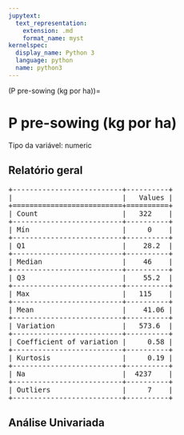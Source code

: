 ```yaml
--- 
jupytext:
  text_representation:
    extension: .md
    format_name: myst
kernelspec:
  display_name: Python 3
  language: python
  name: python3
---
```


(P pre-sowing (kg por ha))= 

# P pre-sowing (kg por ha)
Tipo da variável: numeric
## Relatório geral

<pre>
+--------------------------+----------+
|                          |   Values |
+==========================+==========+
| Count                    |   322    |
+--------------------------+----------+
| Mín                      |     0    |
+--------------------------+----------+
| Q1                       |    28.2  |
+--------------------------+----------+
| Median                   |    46    |
+--------------------------+----------+
| Q3                       |    55.2  |
+--------------------------+----------+
| Max                      |   115    |
+--------------------------+----------+
| Mean                     |    41.06 |
+--------------------------+----------+
| Variation                |   573.6  |
+--------------------------+----------+
| Coefficient of variation |     0.58 |
+--------------------------+----------+
| Kurtosis                 |     0.19 |
+--------------------------+----------+
| Na                       |  4237    |
+--------------------------+----------+
| Outliers                 |     7    |
+--------------------------+----------+
</pre>



## Análise Univariada

<div><script src="https://cdn.plot.ly/plotly-latest.min.js"></script><div class="plotly-graph-div" id="02bac023-4cf7-40c8-a6f4-068e1d2e897d" style="height:370px; width:800px;"></div><script type="text/javascript">                                    window.PLOTLYENV=window.PLOTLYENV || {};                                    if (document.getElementById("02bac023-4cf7-40c8-a6f4-068e1d2e897d")) {                    Plotly.newPlot(                        "02bac023-4cf7-40c8-a6f4-068e1d2e897d",                        [{"boxmean": true, "boxpoints": false, "marker": {"color": "rgba(20, 36, 44, 0.7)", "outliercolor": "rgba(233, 75, 59, 1)"}, "name": "", "type": "box", "xaxis": "x", "y": [null, null, null, null, null, null, null, null, null, null, null, null, null, null, null, null, null, null, null, null, null, null, null, null, null, null, null, null, null, null, null, 46.0, null, null, null, null, 46.0, null, null, 0.0, null, null, null, null, null, null, null, null, null, null, null, null, null, null, null, null, null, null, null, null, null, null, null, null, null, null, null, null, null, 46.0, null, null, null, null, null, null, null, null, 46.0, null, null, null, null, null, null, null, null, null, null, 0.0, null, 25.3, null, null, 0.0, null, null, 50.0, 36.8, null, null, null, null, null, 59.8, null, null, null, null, null, null, null, null, null, null, 59.8, null, null, null, null, null, null, null, null, null, null, null, null, null, null, 52.0, null, null, null, null, null, null, null, null, null, null, null, null, null, null, null, 55.2, null, null, null, null, null, null, null, null, null, null, null, 46.0, null, null, null, null, null, null, null, null, null, null, null, null, null, null, null, null, null, null, null, 41.4, null, null, null, 57.5, null, null, 41.4, 36.8, null, null, 0.0, 36.0, null, null, null, null, null, null, null, null, 27.6, null, null, null, null, null, null, 41.4, null, null, null, 33.0, null, null, null, null, 55.2, null, null, null, null, null, null, null, null, null, null, null, null, null, 46.0, null, null, null, null, 44.0, null, null, 23.1, null, null, null, null, null, 33.0, null, null, null, null, null, null, 0.0, null, null, null, null, null, 46.0, null, null, null, null, 43.7, 23.1, null, null, null, null, null, null, null, null, null, null, null, null, null, null, null, null, null, null, null, null, null, null, null, null, null, 32.0, null, null, null, null, null, null, null, null, null, null, 46.0, 0.0, null, null, null, null, null, null, null, null, null, null, null, null, null, null, null, null, null, null, null, null, null, null, 34.5, 0.0, null, null, null, null, null, null, null, null, null, null, null, null, 41.6, null, null, null, null, null, 62.4, null, null, null, null, null, 0.0, null, null, null, null, null, 46.0, null, null, 55.2, null, null, null, 55.2, 0.0, null, null, null, null, null, 36.8, null, null, null, null, null, null, null, null, null, 50.0, null, null, null, null, null, 0.0, null, null, null, null, null, null, null, null, 41.4, 31.2, null, null, null, null, null, null, null, null, null, null, null, null, 55.2, null, null, null, null, null, null, null, null, 59.8, null, 0.0, null, 50.0, null, null, null, null, 0.0, null, null, null, null, 0.0, null, null, null, null, null, null, null, null, 34.5, null, null, null, null, null, 46.0, 46.0, null, 57.2, null, null, null, null, null, null, null, null, null, 0.0, null, 0.0, 46.0, null, null, 50.0, null, null, null, null, null, null, null, null, null, null, null, null, 59.8, null, 65.0, null, null, null, null, null, null, null, null, null, null, 42.78, 33.0, null, null, null, null, null, null, null, null, null, null, null, null, null, null, null, null, null, null, null, 69.0, null, null, null, null, null, null, 0.0, null, null, null, null, 36.8, null, null, 48.0, 69.0, null, null, null, null, 36.8, null, null, null, null, null, null, null, null, null, null, null, null, null, 92.0, null, null, null, 72.0, null, null, null, null, null, null, null, 50.7, null, null, 0.0, null, null, null, null, null, null, null, null, null, null, null, null, null, null, 37.4, null, null, null, null, null, null, null, null, null, null, null, null, null, null, null, null, null, null, 35.1, null, null, null, null, null, null, null, null, null, null, null, null, null, null, null, null, null, null, null, null, null, null, null, null, null, null, null, null, null, null, null, null, null, null, null, null, null, 57.2, null, 23.4, null, null, null, null, null, null, null, null, null, null, 100.0, null, 41.4, null, null, null, null, null, null, 0.0, null, null, null, null, null, null, null, null, null, null, 40.0, null, null, null, 0.0, null, null, null, null, null, null, null, null, null, null, null, null, null, null, 46.0, null, null, null, null, null, null, null, null, 59.8, null, null, null, null, null, null, null, null, null, null, 0.0, null, null, null, null, null, null, null, null, null, null, null, null, null, null, null, null, 46.0, null, 59.8, null, 57.5, null, null, null, null, null, 25.0, null, null, null, null, null, null, null, null, null, 46.0, null, null, null, null, null, null, null, null, null, null, null, null, null, null, null, null, null, null, null, null, null, null, null, null, null, null, null, 55.2, null, null, 55.2, null, 88.4, null, null, null, null, null, null, null, null, null, null, null, null, null, null, 55.2, null, null, null, null, 52.8, null, null, 41.25, 80.5, null, null, 57.2, 69.0, null, null, null, null, null, null, null, null, null, null, null, null, null, null, null, null, null, null, null, null, null, null, null, 48.0, null, null, null, null, 51.3, null, null, null, null, 36.8, null, null, null, null, null, null, null, null, null, null, 0.0, 50.7, null, null, null, null, null, null, null, null, null, null, null, null, 46.0, null, null, null, null, 59.8, 46.0, 46.0, null, null, null, null, null, null, null, 51.06, null, null, null, null, 48.0, null, null, null, null, 64.4, null, 30.0, null, null, 56.0, null, null, null, null, null, null, 52.0, null, null, null, null, null, null, null, null, null, null, 55.2, null, null, null, null, null, null, null, null, null, null, null, null, null, null, null, null, null, null, 62.4, 46.0, null, null, 62.4, null, null, null, null, null, null, 0.0, null, null, null, null, null, null, null, null, null, null, null, null, null, 46.0, null, null, null, null, null, null, null, null, null, null, null, null, null, null, null, null, null, null, null, null, null, null, null, 66.7, null, null, null, null, null, 46.0, null, null, null, null, null, null, null, null, null, null, 0.0, null, null, null, 7.5, 32.2, null, null, null, null, null, null, null, null, null, null, null, null, 46.0, 39.1, null, null, null, null, null, null, null, null, null, null, null, null, null, null, null, null, null, null, null, null, null, null, null, null, null, null, null, null, null, null, 65.32, null, 23.0, null, null, null, null, null, null, null, null, null, null, null, 50.7, 0.0, null, null, null, null, null, null, null, 46.0, null, null, null, null, null, null, null, null, null, null, null, null, null, null, null, null, 64.4, null, null, null, 36.8, null, null, null, null, null, null, null, null, null, null, 55.2, null, null, null, null, null, 55.2, 30.0, null, null, null, null, null, null, null, null, null, null, null, null, null, null, null, null, null, null, null, null, null, null, 55.2, null, null, null, null, null, null, null, null, null, null, null, null, null, null, 46.0, null, null, 57.2, null, null, null, null, null, null, 0.0, null, null, null, null, null, null, null, null, null, null, null, null, null, null, null, null, null, null, null, 46.0, null, null, null, 46.0, 46.0, null, null, null, null, null, null, null, null, null, null, null, null, null, null, null, 75.0, 55.2, 55.2, null, null, null, null, null, null, 48.0, null, null, 59.8, null, null, null, null, null, 0.0, null, null, null, null, null, null, null, null, null, null, null, null, null, null, 0.0, 50.0, 46.0, null, null, null, null, null, null, null, null, null, null, null, null, null, null, null, null, null, null, null, null, null, 48.0, null, null, null, 40.0, null, null, null, 67.6, null, null, null, null, null, null, null, null, null, null, null, null, null, null, 52.0, null, null, null, null, null, null, null, null, null, null, 50.6, null, 16.5, null, null, null, 46.0, null, null, null, null, null, null, 52.0, null, null, null, null, null, 46.0, null, null, null, null, null, null, null, 46.8, null, 31.2, 36.8, 55.2, 69.0, null, null, null, null, null, null, null, 64.0, null, null, null, null, null, null, null, null, null, null, null, null, null, null, null, 46.0, null, null, null, 33.0, null, null, null, 69.0, null, null, null, null, null, null, 69.0, null, null, null, null, null, null, null, null, null, null, 62.4, null, null, null, null, null, null, null, null, null, null, 0.0, null, null, null, null, null, 46.8, 66.0, null, null, null, null, null, null, null, null, null, null, null, null, null, null, null, null, null, null, null, null, null, null, null, null, null, null, null, null, null, null, null, null, null, null, null, null, null, null, null, null, null, null, null, null, null, null, null, 52.0, null, null, null, null, null, null, null, null, null, null, null, null, null, null, null, null, null, null, null, null, null, null, null, 41.4, null, null, null, null, null, null, null, 67.6, null, null, null, null, 41.4, null, null, null, null, null, null, null, null, null, null, null, null, null, 50.6, null, null, 55.2, null, null, null, null, null, null, null, 30.0, null, null, null, null, 36.8, null, null, null, null, null, null, null, null, null, null, null, null, null, null, null, null, null, null, null, null, null, null, null, null, null, null, null, null, null, null, null, null, null, null, null, null, null, null, null, null, null, null, null, null, null, null, null, null, null, null, null, null, null, null, null, null, null, null, null, null, null, null, null, null, null, null, null, null, null, null, null, null, null, null, null, null, null, null, null, null, null, null, null, null, null, null, null, null, null, null, null, null, null, null, null, null, null, null, null, null, null, null, null, null, null, null, null, null, null, null, null, null, null, null, null, null, null, null, null, null, null, null, null, null, null, null, null, null, null, null, null, null, null, null, null, null, null, null, null, null, null, null, null, null, null, null, null, null, null, null, null, null, null, null, null, null, null, null, null, null, null, null, null, null, null, 61.42, 45.82, 61.42, null, 61.42, null, null, null, null, null, null, null, null, null, 55.2, null, null, null, null, null, null, null, null, null, null, null, 52.0, 46.0, 115.0, 101.2, 101.2, 115.0, 24.0, 24.0, 24.0, 20.0, 20.0, 20.0, 24.0, 24.0, 20.0, 20.0, 10.0, 10.0, null, null, null, null, 36.8, null, null, null, null, null, null, 46.0, null, null, null, null, null, null, null, null, 33.0, null, null, null, null, null, null, null, null, null, null, null, null, null, null, null, null, null, null, null, null, null, null, null, null, null, null, null, null, null, null, null, null, null, null, null, null, null, null, null, null, null, null, null, null, null, null, null, 0.0, 0.0, 59.8, null, null, null, null, null, null, null, null, null, null, null, null, null, null, null, null, null, null, 0.0, null, null, null, null, null, null, null, null, null, null, null, null, null, null, null, null, null, null, null, null, null, null, null, null, null, null, null, null, null, null, null, null, null, null, null, null, null, null, null, null, null, null, null, null, null, null, null, null, null, null, null, null, null, null, null, null, null, null, null, null, null, null, null, null, null, null, null, null, null, null, null, null, null, null, null, null, null, null, null, null, null, null, 46.0, null, null, 72.0, null, null, null, null, null, null, null, null, null, null, null, null, null, null, null, null, null, null, null, null, null, null, null, null, 46.0, null, null, null, null, null, null, null, null, null, null, null, null, null, null, null, null, null, null, null, null, null, null, null, null, null, null, null, null, null, null, null, null, null, null, null, null, null, null, null, null, null, null, null, null, null, null, null, null, null, null, null, null, null, null, null, null, null, null, null, null, null, null, null, null, null, null, null, null, null, null, null, null, null, null, null, null, null, null, null, null, null, null, null, null, null, null, null, null, null, null, null, null, null, null, null, null, null, null, null, null, null, null, null, null, null, null, null, null, null, null, null, null, null, null, null, null, null, null, null, null, null, null, null, null, null, null, null, null, null, null, null, null, null, null, null, null, null, null, null, null, null, null, null, null, null, null, null, null, null, null, null, null, null, null, null, null, null, null, null, null, null, null, null, null, null, null, null, null, null, null, null, null, null, null, null, null, null, null, null, null, null, null, null, null, null, null, null, null, null, null, null, null, null, null, null, null, null, null, null, null, null, null, null, null, null, null, null, null, null, null, null, null, null, 52.0, null, null, null, null, null, null, null, null, null, null, null, null, null, null, null, null, null, null, null, null, null, null, null, null, null, null, null, null, null, null, null, null, null, null, null, null, null, null, null, null, null, null, null, null, null, null, null, null, null, null, null, null, null, null, null, null, null, null, null, null, null, null, null, null, null, null, null, null, null, null, null, null, null, null, null, null, null, null, null, null, null, null, null, null, null, null, null, null, null, null, null, null, null, null, null, null, null, null, null, null, null, null, null, null, null, null, null, null, null, null, null, null, null, null, null, null, null, null, null, null, null, null, null, null, null, null, null, null, null, null, null, null, null, null, null, null, null, null, null, null, null, null, null, null, null, null, null, null, null, null, null, null, null, null, null, null, null, null, null, null, null, null, null, null, null, null, null, null, null, null, null, null, null, null, null, null, null, null, null, null, null, null, null, null, null, null, null, null, null, null, null, null, null, null, null, null, null, null, null, null, null, null, null, null, null, null, null, null, null, null, null, null, null, null, null, null, null, null, null, null, null, null, null, null, null, null, null, null, null, null, null, null, null, null, null, null, null, null, null, null, null, null, null, null, null, null, null, null, null, null, null, null, null, null, null, null, null, null, null, null, null, null, null, null, null, null, null, null, null, null, null, null, null, null, null, null, null, null, null, null, null, null, null, null, null, null, null, null, null, null, null, null, null, null, null, null, null, null, null, null, null, null, null, null, null, null, null, null, null, null, null, null, null, null, null, null, null, null, null, null, null, null, null, null, null, null, null, null, null, null, null, null, null, null, null, null, null, null, null, null, null, null, null, null, null, null, null, null, null, null, null, null, null, null, null, null, null, null, null, null, null, null, null, null, null, null, null, null, null, null, null, null, null, null, null, null, null, null, null, null, null, null, null, null, null, null, null, null, null, null, null, null, null, null, null, null, null, null, null, null, null, null, null, null, null, null, null, null, null, null, null, null, null, null, null, null, null, null, null, null, null, null, null, null, null, null, null, null, null, null, null, null, null, null, null, null, null, null, null, null, null, null, null, null, null, null, null, null, null, null, null, null, null, null, null, null, null, null, null, null, null, null, null, null, null, null, null, null, null, null, null, null, null, null, null, null, null, null, null, null, null, null, null, null, null, null, null, null, null, null, null, null, null, null, null, null, null, null, null, null, null, null, null, null, null, null, null, null, null, null, null, null, null, null, null, null, null, null, null, null, null, null, null, null, null, null, null, null, null, null, null, null, null, null, null, null, null, null, null, null, null, null, null, null, null, null, null, null, null, null, null, null, null, null, null, null, null, null, null, null, null, null, null, null, null, null, null, null, null, null, null, null, null, null, null, null, null, null, null, null, null, null, null, null, null, null, null, null, null, null, null, null, null, null, null, null, null, 75.0, null, null, null, null, null, null, null, null, null, null, null, null, null, null, null, null, null, null, null, null, null, null, null, null, null, null, null, null, null, null, null, null, null, null, null, null, null, null, null, null, null, null, null, null, null, null, null, null, null, null, null, null, null, null, null, null, null, null, null, null, null, null, null, null, null, null, null, null, null, null, null, null, null, null, null, null, null, null, null, null, null, null, null, null, null, null, null, null, null, null, null, null, null, null, null, null, null, null, null, null, null, null, null, null, null, null, null, null, null, null, null, null, null, null, null, null, null, null, null, null, null, null, null, null, null, null, null, null, null, null, null, null, null, null, null, null, null, 0.0, null, null, null, null, null, null, null, null, null, null, null, null, null, null, null, null, null, null, null, null, null, null, 0.0, null, null, null, null, null, null, null, null, null, null, null, null, null, null, null, null, null, null, null, null, null, null, null, null, null, null, null, null, null, null, null, null, null, null, null, null, null, null, null, null, null, null, null, null, null, null, null, null, null, null, null, null, null, null, null, null, null, null, null, null, null, null, null, null, null, null, null, null, null, null, null, null, null, null, null, null, null, null, null, null, null, null, null, null, null, null, null, null, null, null, null, null, null, null, null, null, null, null, null, null, null, null, null, null, null, null, null, null, null, null, null, null, null, null, null, null, null, null, null, null, null, null, null, null, null, null, null, null, null, null, null, null, null, null, null, null, null, null, null, null, null, null, null, null, null, null, null, null, null, null, null, null, null, null, null, null, null, null, null, null, null, null, null, null, 0.0, null, null, null, null, 39.0, null, null, null, null, null, null, null, null, null, null, null, null, null, null, null, null, null, null, null, null, null, null, null, null, null, null, null, null, null, null, null, null, null, 48.0, 48.0, 48.0, 21.6, 52.5, 52.5, 46.0, 46.0, 105.0, 105.0, 46.0, 46.0, 75.0, 75.0, 46.0, 46.0, 46.0, 46.0, 33.0, 46.0, 48.0, null, 46.0, 46.0, 46.0, 48.0, 0.0, 48.0, 48.0, 48.0, 48.0, 48.0, 46.0, 33.0, 0.0, 46.0, null, 66.0, 46.0, null, null, 46.0, null, null, null, null, null, null, null, null, null, null, null, null, null, null, null, null, null, null, null, null, null, null, null, null, null, null, null, null, null, 64.4, null, null, null, null, null, null, null, null, null, null, null, null, null, null, null, null, null, null, null, null, null, null, null, null, null, null, null, null, null, null, null, null, null, null, null, null, null, null, null, null, null, null, null, null, null, null, null, null, null, null, null, null, null, null, null, null, null, null, null, null, null, null, null, null, null, null, null, null, null, null, null, null, null, null, null, null, null, null, null, null, null, null, null, null, null, null, null, null, null, null, null, null, null, null, null, null, null, null, null, null, null, null, null, null, null, null, null, null, null, null, null, null, null, null, null, null, null, null, null, null, null, null, null, null, null, null, null, null, null, null, null, null, null, null, null, null, null, null, null, null, null, null, null, null, null, null, null, null, null, null, null, null, null, null, null, null, null, null, null, null, null, null, null, null, null, null, null, null, null, null, null, null, null, null, null, null, null, null, null, null, null, null, null, null, null, null, null, 0.0, null, null, null, null, null, null, null, null, null, null, null, null, null, null, null, null, null, null, null, null, null, null, null, null, null, null, 34.5, null, null, null, null, null, null, null, null, null, null, null, null, null, null, null, null, null, null, null, null, null, null, null, null, null, null, null, null, null, null, null, null, null, null, null, null, null, null, null, null, null, null, null, null, null, null, null, null, null, null, null, null, null, null, null, null, null, null, null, null, null, null, null, null, null, null, null, 55.2, 69.0, 82.8, 46.0, null, null, null, null, null, null, null, null, null, null, null, null, null, null, null, null, null, null, null, null, null, null, null, null, null, null, null, null, null, null, null, null, null, null, null, null, null, null, null, null, null, null, null, null, null, null, null, null, null, 19.0, null, null, null, null, null, null, null, null, null, null, null, null, null, null, null, null, null, null, null, null, 16.8, null, null, null, null, null, null, null, null, 69.0, null, null, 18.0, null, null, null, null, null, null, null, null, null, null, null, null, null, null, null, null, null, null, null, null, null, null, null, null, null, 59.8, null, null, null, 56.0, 0.0, null, null, null, null, null, null, null, null, null, null, null, null, null, 46.0, 55.9, 52.0, null, null, null, null, null, null, null, null, null, 0.0, 0.0, null, null, 55.2, null, null, null, null, null, null, null, null, 31.05, null, 26.45, 33.0, null, null, null, null, null, null, null, null, null, null, null, null, null, null, null, null, null, null, null, null, null, null, null, null, null, null, null, null, null, null, null, null, null, null, null, null, null, null, null, null, null, null, null, null, null, null, null, null, null, null, null, null, null, null, null, null, null, null, null, null, null, null, null, null, null, null, null, null, null, null, null, null, null, null, null, null, null, null, null, 17.44, 0.0, null, 0.0, null, null, null, null, null, null, null, null, null, null, null, null, null, null, null, null, null, null, null, 76.0, 55.2, null, null, null, null, null, null, null, null, null, null, null, null, null, null, null, null, null, null, null, null, null, 60.0, 40.0, 60.0, null, null, null, null, null, null, null, null, null, null, null, null, null, null, null, null, null, null, null, null, null, null, null, null, null, null, null, null, null, null, null, null, null, null, null, null, null, null, null, null, null, null, null, null, null, null, null, null, null, null, null, null, null, null, 52.0, null, null, null, null, null, null, null, null, null, null, null, null, null, null, null, null, null, null, null, null, null, null, null, null, null, null, null, null, null, null, null, null, null, null, null, null, null, null, null, null, null, null, null, null, null, null, null, null, null, null, null, null, null, null, null, null, null, null, null, null, null, null, null, null, 92.0, null, null, null, null, null, null, null, null, null, null, null, null, null, null, null, null, null, 56.0, null, null, null, null, null, null, null, 36.4, null, null, null, null, null, null, null, null, null, null, 36.4, null, null, null, null, null, null, null, null, null, null, null, null, null, null, null, null, null, null, null, null, null, 52.0, null, null, null, 19.0, 69.0, null, null, null, null, null, null, null, null, null, null, null, null, null, 50.6, null, null, null, null, null, null, null, null, null, 36.8, null, null, null, null, null, null, null, null, null, null, null, null, null, null, null, null, null, null, null, null, null, null, null, null, null, null, null, null, null, null, null, null, null, null, null, null, null, null, null, null, 0.0, 0.0, 0.0, 0.0, 0.0, null, null, null, null, null, null, null, null, null, null, null, null, null, null, null, null, null, null, null, null, null, null, null, null, null, null, null, null, 0.0, 0.0, null, null, null, null, null, null, null, null, null, null, null, null, null, null, null, null, null, null, null, null, null, null, null, null, null, 78.2, null, null, null, null, null, null, null, null, null, null, null, null, null, null, null, null, null, null, null, null, null, null, null, null, null, null, null, 50.6, 50.6, 50.6, null, null, 0.0, null, null, null, null, null, null, null, null, null, null, null, null, null, null, null, null, null, null, null, null, null, null, null, null, null, null, null, null, null, null, null, null, null, null, null, null, null, null, null, null, null, null, null, null, null, null, null, null, null, null, null, null, null, null, null, null, null, null, null, null, null, null, null, null, null, null, null, null, null, null, null, null, null, null, null, null, null, null, null, null, null, null, null, null, null, null, null, null, null, null, null, null, null, null, null, null, null, null, null, null, null, null, null, null, null, null, null, null, null, null, null, null, null, null, null, null, null, null, null, null, null, null, null, null, null, null, null, null, null, null, null, null, null, null, null, null, null, null, null, null, null, null, null, null, null, null, null, null, null, null, null, null, null, null, null, null, null, null, null, null, null, null, null, null, null, null, null, null, null, null, null, null, null, null, null, null, null, null, null, null, null, null, null, null, null, null, null, null, null, null, null, null, null, null, null, null, null, null, null, null, null, null, null, null, null, null, null, null, 0.0, null, null, null, null, null, null, null, null, null, null, null, null, null, null, null, null, null, null, null, null, null, null, null, null, null, null, null, null, null, null, null, null, null, null, null, null, null, null, null, null, null, null, null, null, null, null, null, null, null, null, null, null, null, null, null, null, null, null, null, null, null, null, null, null, null, null, null, null, null, null, null, null, null, null, null, null, null, null, null, null, null, null, null, null, null, null, null, null, null, null, null, null, null, null, null, null, null, null, null, null, null, null, null, null, null, null, null, null, null, null, null, null, null, null, null, null, null, null, null, null, null, null, null, null, null, null, null, null, null, null, null, null, null, null, null, null, null, null, null, null, null, null, null, null, null, null, null, null, null, null, null, null, null, null, null, null, null, null, null, null, null, null, null, null, null, null, null, null, null, null, null, null, null, null, null, null, null, null, null, null, null, null, null, null, null, null, null, null, null, null, null, null, null, null, null, null, null, null, null, null, null, null, null, null, null, null, null, null, null, null, null, null, null, null, null, null, null, null, null, null, null, null, null, null, null, null, null, null, null, null, null, null, null, null, null, null, null, null, null, null, null, null, null, null, null, null, null, null, null, null, null, null, null, null, null, null, null, null, null, null, null, null, null, null, null, null, null, null, 0.0, null, null, 20.0, null, null, null, null], "yaxis": "y"}, {"marker": {"color": "rgba(20, 36, 44, 0.7)"}, "name": "", "points": false, "type": "violin", "xaxis": "x2", "y": [null, null, null, null, null, null, null, null, null, null, null, null, null, null, null, null, null, null, null, null, null, null, null, null, null, null, null, null, null, null, null, 46.0, null, null, null, null, 46.0, null, null, 0.0, null, null, null, null, null, null, null, null, null, null, null, null, null, null, null, null, null, null, null, null, null, null, null, null, null, null, null, null, null, 46.0, null, null, null, null, null, null, null, null, 46.0, null, null, null, null, null, null, null, null, null, null, 0.0, null, 25.3, null, null, 0.0, null, null, 50.0, 36.8, null, null, null, null, null, 59.8, null, null, null, null, null, null, null, null, null, null, 59.8, null, null, null, null, null, null, null, null, null, null, null, null, null, null, 52.0, null, null, null, null, null, null, null, null, null, null, null, null, null, null, null, 55.2, null, null, null, null, null, null, null, null, null, null, null, 46.0, null, null, null, null, null, null, null, null, null, null, null, null, null, null, null, null, null, null, null, 41.4, null, null, null, 57.5, null, null, 41.4, 36.8, null, null, 0.0, 36.0, null, null, null, null, null, null, null, null, 27.6, null, null, null, null, null, null, 41.4, null, null, null, 33.0, null, null, null, null, 55.2, null, null, null, null, null, null, null, null, null, null, null, null, null, 46.0, null, null, null, null, 44.0, null, null, 23.1, null, null, null, null, null, 33.0, null, null, null, null, null, null, 0.0, null, null, null, null, null, 46.0, null, null, null, null, 43.7, 23.1, null, null, null, null, null, null, null, null, null, null, null, null, null, null, null, null, null, null, null, null, null, null, null, null, null, 32.0, null, null, null, null, null, null, null, null, null, null, 46.0, 0.0, null, null, null, null, null, null, null, null, null, null, null, null, null, null, null, null, null, null, null, null, null, null, 34.5, 0.0, null, null, null, null, null, null, null, null, null, null, null, null, 41.6, null, null, null, null, null, 62.4, null, null, null, null, null, 0.0, null, null, null, null, null, 46.0, null, null, 55.2, null, null, null, 55.2, 0.0, null, null, null, null, null, 36.8, null, null, null, null, null, null, null, null, null, 50.0, null, null, null, null, null, 0.0, null, null, null, null, null, null, null, null, 41.4, 31.2, null, null, null, null, null, null, null, null, null, null, null, null, 55.2, null, null, null, null, null, null, null, null, 59.8, null, 0.0, null, 50.0, null, null, null, null, 0.0, null, null, null, null, 0.0, null, null, null, null, null, null, null, null, 34.5, null, null, null, null, null, 46.0, 46.0, null, 57.2, null, null, null, null, null, null, null, null, null, 0.0, null, 0.0, 46.0, null, null, 50.0, null, null, null, null, null, null, null, null, null, null, null, null, 59.8, null, 65.0, null, null, null, null, null, null, null, null, null, null, 42.78, 33.0, null, null, null, null, null, null, null, null, null, null, null, null, null, null, null, null, null, null, null, 69.0, null, null, null, null, null, null, 0.0, null, null, null, null, 36.8, null, null, 48.0, 69.0, null, null, null, null, 36.8, null, null, null, null, null, null, null, null, null, null, null, null, null, 92.0, null, null, null, 72.0, null, null, null, null, null, null, null, 50.7, null, null, 0.0, null, null, null, null, null, null, null, null, null, null, null, null, null, null, 37.4, null, null, null, null, null, null, null, null, null, null, null, null, null, null, null, null, null, null, 35.1, null, null, null, null, null, null, null, null, null, null, null, null, null, null, null, null, null, null, null, null, null, null, null, null, null, null, null, null, null, null, null, null, null, null, null, null, null, 57.2, null, 23.4, null, null, null, null, null, null, null, null, null, null, 100.0, null, 41.4, null, null, null, null, null, null, 0.0, null, null, null, null, null, null, null, null, null, null, 40.0, null, null, null, 0.0, null, null, null, null, null, null, null, null, null, null, null, null, null, null, 46.0, null, null, null, null, null, null, null, null, 59.8, null, null, null, null, null, null, null, null, null, null, 0.0, null, null, null, null, null, null, null, null, null, null, null, null, null, null, null, null, 46.0, null, 59.8, null, 57.5, null, null, null, null, null, 25.0, null, null, null, null, null, null, null, null, null, 46.0, null, null, null, null, null, null, null, null, null, null, null, null, null, null, null, null, null, null, null, null, null, null, null, null, null, null, null, 55.2, null, null, 55.2, null, 88.4, null, null, null, null, null, null, null, null, null, null, null, null, null, null, 55.2, null, null, null, null, 52.8, null, null, 41.25, 80.5, null, null, 57.2, 69.0, null, null, null, null, null, null, null, null, null, null, null, null, null, null, null, null, null, null, null, null, null, null, null, 48.0, null, null, null, null, 51.3, null, null, null, null, 36.8, null, null, null, null, null, null, null, null, null, null, 0.0, 50.7, null, null, null, null, null, null, null, null, null, null, null, null, 46.0, null, null, null, null, 59.8, 46.0, 46.0, null, null, null, null, null, null, null, 51.06, null, null, null, null, 48.0, null, null, null, null, 64.4, null, 30.0, null, null, 56.0, null, null, null, null, null, null, 52.0, null, null, null, null, null, null, null, null, null, null, 55.2, null, null, null, null, null, null, null, null, null, null, null, null, null, null, null, null, null, null, 62.4, 46.0, null, null, 62.4, null, null, null, null, null, null, 0.0, null, null, null, null, null, null, null, null, null, null, null, null, null, 46.0, null, null, null, null, null, null, null, null, null, null, null, null, null, null, null, null, null, null, null, null, null, null, null, 66.7, null, null, null, null, null, 46.0, null, null, null, null, null, null, null, null, null, null, 0.0, null, null, null, 7.5, 32.2, null, null, null, null, null, null, null, null, null, null, null, null, 46.0, 39.1, null, null, null, null, null, null, null, null, null, null, null, null, null, null, null, null, null, null, null, null, null, null, null, null, null, null, null, null, null, null, 65.32, null, 23.0, null, null, null, null, null, null, null, null, null, null, null, 50.7, 0.0, null, null, null, null, null, null, null, 46.0, null, null, null, null, null, null, null, null, null, null, null, null, null, null, null, null, 64.4, null, null, null, 36.8, null, null, null, null, null, null, null, null, null, null, 55.2, null, null, null, null, null, 55.2, 30.0, null, null, null, null, null, null, null, null, null, null, null, null, null, null, null, null, null, null, null, null, null, null, 55.2, null, null, null, null, null, null, null, null, null, null, null, null, null, null, 46.0, null, null, 57.2, null, null, null, null, null, null, 0.0, null, null, null, null, null, null, null, null, null, null, null, null, null, null, null, null, null, null, null, 46.0, null, null, null, 46.0, 46.0, null, null, null, null, null, null, null, null, null, null, null, null, null, null, null, 75.0, 55.2, 55.2, null, null, null, null, null, null, 48.0, null, null, 59.8, null, null, null, null, null, 0.0, null, null, null, null, null, null, null, null, null, null, null, null, null, null, 0.0, 50.0, 46.0, null, null, null, null, null, null, null, null, null, null, null, null, null, null, null, null, null, null, null, null, null, 48.0, null, null, null, 40.0, null, null, null, 67.6, null, null, null, null, null, null, null, null, null, null, null, null, null, null, 52.0, null, null, null, null, null, null, null, null, null, null, 50.6, null, 16.5, null, null, null, 46.0, null, null, null, null, null, null, 52.0, null, null, null, null, null, 46.0, null, null, null, null, null, null, null, 46.8, null, 31.2, 36.8, 55.2, 69.0, null, null, null, null, null, null, null, 64.0, null, null, null, null, null, null, null, null, null, null, null, null, null, null, null, 46.0, null, null, null, 33.0, null, null, null, 69.0, null, null, null, null, null, null, 69.0, null, null, null, null, null, null, null, null, null, null, 62.4, null, null, null, null, null, null, null, null, null, null, 0.0, null, null, null, null, null, 46.8, 66.0, null, null, null, null, null, null, null, null, null, null, null, null, null, null, null, null, null, null, null, null, null, null, null, null, null, null, null, null, null, null, null, null, null, null, null, null, null, null, null, null, null, null, null, null, null, null, null, 52.0, null, null, null, null, null, null, null, null, null, null, null, null, null, null, null, null, null, null, null, null, null, null, null, 41.4, null, null, null, null, null, null, null, 67.6, null, null, null, null, 41.4, null, null, null, null, null, null, null, null, null, null, null, null, null, 50.6, null, null, 55.2, null, null, null, null, null, null, null, 30.0, null, null, null, null, 36.8, null, null, null, null, null, null, null, null, null, null, null, null, null, null, null, null, null, null, null, null, null, null, null, null, null, null, null, null, null, null, null, null, null, null, null, null, null, null, null, null, null, null, null, null, null, null, null, null, null, null, null, null, null, null, null, null, null, null, null, null, null, null, null, null, null, null, null, null, null, null, null, null, null, null, null, null, null, null, null, null, null, null, null, null, null, null, null, null, null, null, null, null, null, null, null, null, null, null, null, null, null, null, null, null, null, null, null, null, null, null, null, null, null, null, null, null, null, null, null, null, null, null, null, null, null, null, null, null, null, null, null, null, null, null, null, null, null, null, null, null, null, null, null, null, null, null, null, null, null, null, null, null, null, null, null, null, null, null, null, null, null, null, null, null, null, 61.42, 45.82, 61.42, null, 61.42, null, null, null, null, null, null, null, null, null, 55.2, null, null, null, null, null, null, null, null, null, null, null, 52.0, 46.0, 115.0, 101.2, 101.2, 115.0, 24.0, 24.0, 24.0, 20.0, 20.0, 20.0, 24.0, 24.0, 20.0, 20.0, 10.0, 10.0, null, null, null, null, 36.8, null, null, null, null, null, null, 46.0, null, null, null, null, null, null, null, null, 33.0, null, null, null, null, null, null, null, null, null, null, null, null, null, null, null, null, null, null, null, null, null, null, null, null, null, null, null, null, null, null, null, null, null, null, null, null, null, null, null, null, null, null, null, null, null, null, null, 0.0, 0.0, 59.8, null, null, null, null, null, null, null, null, null, null, null, null, null, null, null, null, null, null, 0.0, null, null, null, null, null, null, null, null, null, null, null, null, null, null, null, null, null, null, null, null, null, null, null, null, null, null, null, null, null, null, null, null, null, null, null, null, null, null, null, null, null, null, null, null, null, null, null, null, null, null, null, null, null, null, null, null, null, null, null, null, null, null, null, null, null, null, null, null, null, null, null, null, null, null, null, null, null, null, null, null, null, null, 46.0, null, null, 72.0, null, null, null, null, null, null, null, null, null, null, null, null, null, null, null, null, null, null, null, null, null, null, null, null, 46.0, null, null, null, null, null, null, null, null, null, null, null, null, null, null, null, null, null, null, null, null, null, null, null, null, null, null, null, null, null, null, null, null, null, null, null, null, null, null, null, null, null, null, null, null, null, null, null, null, null, null, null, null, null, null, null, null, null, null, null, null, null, null, null, null, null, null, null, null, null, null, null, null, null, null, null, null, null, null, null, null, null, null, null, null, null, null, null, null, null, null, null, null, null, null, null, null, null, null, null, null, null, null, null, null, null, null, null, null, null, null, null, null, null, null, null, null, null, null, null, null, null, null, null, null, null, null, null, null, null, null, null, null, null, null, null, null, null, null, null, null, null, null, null, null, null, null, null, null, null, null, null, null, null, null, null, null, null, null, null, null, null, null, null, null, null, null, null, null, null, null, null, null, null, null, null, null, null, null, null, null, null, null, null, null, null, null, null, null, null, null, null, null, null, null, null, null, null, null, null, null, null, null, null, null, null, null, null, null, null, null, null, null, null, 52.0, null, null, null, null, null, null, null, null, null, null, null, null, null, null, null, null, null, null, null, null, null, null, null, null, null, null, null, null, null, null, null, null, null, null, null, null, null, null, null, null, null, null, null, null, null, null, null, null, null, null, null, null, null, null, null, null, null, null, null, null, null, null, null, null, null, null, null, null, null, null, null, null, null, null, null, null, null, null, null, null, null, null, null, null, null, null, null, null, null, null, null, null, null, null, null, null, null, null, null, null, null, null, null, null, null, null, null, null, null, null, null, null, null, null, null, null, null, null, null, null, null, null, null, null, null, null, null, null, null, null, null, null, null, null, null, null, null, null, null, null, null, null, null, null, null, null, null, null, null, null, null, null, null, null, null, null, null, null, null, null, null, null, null, null, null, null, null, null, null, null, null, null, null, null, null, null, null, null, null, null, null, null, null, null, null, null, null, null, null, null, null, null, null, null, null, null, null, null, null, null, null, null, null, null, null, null, null, null, null, null, null, null, null, null, null, null, null, null, null, null, null, null, null, null, null, null, null, null, null, null, null, null, null, null, null, null, null, null, null, null, null, null, null, null, null, null, null, null, null, null, null, null, null, null, null, null, null, null, null, null, null, null, null, null, null, null, null, null, null, null, null, null, null, null, null, null, null, null, null, null, null, null, null, null, null, null, null, null, null, null, null, null, null, null, null, null, null, null, null, null, null, null, null, null, null, null, null, null, null, null, null, null, null, null, null, null, null, null, null, null, null, null, null, null, null, null, null, null, null, null, null, null, null, null, null, null, null, null, null, null, null, null, null, null, null, null, null, null, null, null, null, null, null, null, null, null, null, null, null, null, null, null, null, null, null, null, null, null, null, null, null, null, null, null, null, null, null, null, null, null, null, null, null, null, null, null, null, null, null, null, null, null, null, null, null, null, null, null, null, null, null, null, null, null, null, null, null, null, null, null, null, null, null, null, null, null, null, null, null, null, null, null, null, null, null, null, null, null, null, null, null, null, null, null, null, null, null, null, null, null, null, null, null, null, null, null, null, null, null, null, null, null, null, null, null, null, null, null, null, null, null, null, null, null, null, null, null, null, null, null, null, null, null, null, null, null, null, null, null, null, null, null, null, null, null, null, null, null, null, null, null, null, null, null, null, null, null, null, null, null, null, null, null, null, null, null, null, null, null, null, null, null, null, null, null, null, null, null, null, null, null, null, null, null, null, null, null, null, null, null, null, null, null, null, null, null, null, null, null, null, null, null, null, null, null, null, null, null, null, null, null, null, null, null, null, null, null, null, null, null, null, null, null, null, null, null, null, null, null, null, null, null, null, null, null, null, null, null, null, null, null, null, null, null, null, null, null, null, null, null, null, null, null, null, null, null, null, 75.0, null, null, null, null, null, null, null, null, null, null, null, null, null, null, null, null, null, null, null, null, null, null, null, null, null, null, null, null, null, null, null, null, null, null, null, null, null, null, null, null, null, null, null, null, null, null, null, null, null, null, null, null, null, null, null, null, null, null, null, null, null, null, null, null, null, null, null, null, null, null, null, null, null, null, null, null, null, null, null, null, null, null, null, null, null, null, null, null, null, null, null, null, null, null, null, null, null, null, null, null, null, null, null, null, null, null, null, null, null, null, null, null, null, null, null, null, null, null, null, null, null, null, null, null, null, null, null, null, null, null, null, null, null, null, null, null, null, 0.0, null, null, null, null, null, null, null, null, null, null, null, null, null, null, null, null, null, null, null, null, null, null, 0.0, null, null, null, null, null, null, null, null, null, null, null, null, null, null, null, null, null, null, null, null, null, null, null, null, null, null, null, null, null, null, null, null, null, null, null, null, null, null, null, null, null, null, null, null, null, null, null, null, null, null, null, null, null, null, null, null, null, null, null, null, null, null, null, null, null, null, null, null, null, null, null, null, null, null, null, null, null, null, null, null, null, null, null, null, null, null, null, null, null, null, null, null, null, null, null, null, null, null, null, null, null, null, null, null, null, null, null, null, null, null, null, null, null, null, null, null, null, null, null, null, null, null, null, null, null, null, null, null, null, null, null, null, null, null, null, null, null, null, null, null, null, null, null, null, null, null, null, null, null, null, null, null, null, null, null, null, null, null, null, null, null, null, null, null, 0.0, null, null, null, null, 39.0, null, null, null, null, null, null, null, null, null, null, null, null, null, null, null, null, null, null, null, null, null, null, null, null, null, null, null, null, null, null, null, null, null, 48.0, 48.0, 48.0, 21.6, 52.5, 52.5, 46.0, 46.0, 105.0, 105.0, 46.0, 46.0, 75.0, 75.0, 46.0, 46.0, 46.0, 46.0, 33.0, 46.0, 48.0, null, 46.0, 46.0, 46.0, 48.0, 0.0, 48.0, 48.0, 48.0, 48.0, 48.0, 46.0, 33.0, 0.0, 46.0, null, 66.0, 46.0, null, null, 46.0, null, null, null, null, null, null, null, null, null, null, null, null, null, null, null, null, null, null, null, null, null, null, null, null, null, null, null, null, null, 64.4, null, null, null, null, null, null, null, null, null, null, null, null, null, null, null, null, null, null, null, null, null, null, null, null, null, null, null, null, null, null, null, null, null, null, null, null, null, null, null, null, null, null, null, null, null, null, null, null, null, null, null, null, null, null, null, null, null, null, null, null, null, null, null, null, null, null, null, null, null, null, null, null, null, null, null, null, null, null, null, null, null, null, null, null, null, null, null, null, null, null, null, null, null, null, null, null, null, null, null, null, null, null, null, null, null, null, null, null, null, null, null, null, null, null, null, null, null, null, null, null, null, null, null, null, null, null, null, null, null, null, null, null, null, null, null, null, null, null, null, null, null, null, null, null, null, null, null, null, null, null, null, null, null, null, null, null, null, null, null, null, null, null, null, null, null, null, null, null, null, null, null, null, null, null, null, null, null, null, null, null, null, null, null, null, null, null, null, 0.0, null, null, null, null, null, null, null, null, null, null, null, null, null, null, null, null, null, null, null, null, null, null, null, null, null, null, 34.5, null, null, null, null, null, null, null, null, null, null, null, null, null, null, null, null, null, null, null, null, null, null, null, null, null, null, null, null, null, null, null, null, null, null, null, null, null, null, null, null, null, null, null, null, null, null, null, null, null, null, null, null, null, null, null, null, null, null, null, null, null, null, null, null, null, null, null, 55.2, 69.0, 82.8, 46.0, null, null, null, null, null, null, null, null, null, null, null, null, null, null, null, null, null, null, null, null, null, null, null, null, null, null, null, null, null, null, null, null, null, null, null, null, null, null, null, null, null, null, null, null, null, null, null, null, null, 19.0, null, null, null, null, null, null, null, null, null, null, null, null, null, null, null, null, null, null, null, null, 16.8, null, null, null, null, null, null, null, null, 69.0, null, null, 18.0, null, null, null, null, null, null, null, null, null, null, null, null, null, null, null, null, null, null, null, null, null, null, null, null, null, 59.8, null, null, null, 56.0, 0.0, null, null, null, null, null, null, null, null, null, null, null, null, null, 46.0, 55.9, 52.0, null, null, null, null, null, null, null, null, null, 0.0, 0.0, null, null, 55.2, null, null, null, null, null, null, null, null, 31.05, null, 26.45, 33.0, null, null, null, null, null, null, null, null, null, null, null, null, null, null, null, null, null, null, null, null, null, null, null, null, null, null, null, null, null, null, null, null, null, null, null, null, null, null, null, null, null, null, null, null, null, null, null, null, null, null, null, null, null, null, null, null, null, null, null, null, null, null, null, null, null, null, null, null, null, null, null, null, null, null, null, null, null, null, null, 17.44, 0.0, null, 0.0, null, null, null, null, null, null, null, null, null, null, null, null, null, null, null, null, null, null, null, 76.0, 55.2, null, null, null, null, null, null, null, null, null, null, null, null, null, null, null, null, null, null, null, null, null, 60.0, 40.0, 60.0, null, null, null, null, null, null, null, null, null, null, null, null, null, null, null, null, null, null, null, null, null, null, null, null, null, null, null, null, null, null, null, null, null, null, null, null, null, null, null, null, null, null, null, null, null, null, null, null, null, null, null, null, null, null, 52.0, null, null, null, null, null, null, null, null, null, null, null, null, null, null, null, null, null, null, null, null, null, null, null, null, null, null, null, null, null, null, null, null, null, null, null, null, null, null, null, null, null, null, null, null, null, null, null, null, null, null, null, null, null, null, null, null, null, null, null, null, null, null, null, null, 92.0, null, null, null, null, null, null, null, null, null, null, null, null, null, null, null, null, null, 56.0, null, null, null, null, null, null, null, 36.4, null, null, null, null, null, null, null, null, null, null, 36.4, null, null, null, null, null, null, null, null, null, null, null, null, null, null, null, null, null, null, null, null, null, 52.0, null, null, null, 19.0, 69.0, null, null, null, null, null, null, null, null, null, null, null, null, null, 50.6, null, null, null, null, null, null, null, null, null, 36.8, null, null, null, null, null, null, null, null, null, null, null, null, null, null, null, null, null, null, null, null, null, null, null, null, null, null, null, null, null, null, null, null, null, null, null, null, null, null, null, null, 0.0, 0.0, 0.0, 0.0, 0.0, null, null, null, null, null, null, null, null, null, null, null, null, null, null, null, null, null, null, null, null, null, null, null, null, null, null, null, null, 0.0, 0.0, null, null, null, null, null, null, null, null, null, null, null, null, null, null, null, null, null, null, null, null, null, null, null, null, null, 78.2, null, null, null, null, null, null, null, null, null, null, null, null, null, null, null, null, null, null, null, null, null, null, null, null, null, null, null, 50.6, 50.6, 50.6, null, null, 0.0, null, null, null, null, null, null, null, null, null, null, null, null, null, null, null, null, null, null, null, null, null, null, null, null, null, null, null, null, null, null, null, null, null, null, null, null, null, null, null, null, null, null, null, null, null, null, null, null, null, null, null, null, null, null, null, null, null, null, null, null, null, null, null, null, null, null, null, null, null, null, null, null, null, null, null, null, null, null, null, null, null, null, null, null, null, null, null, null, null, null, null, null, null, null, null, null, null, null, null, null, null, null, null, null, null, null, null, null, null, null, null, null, null, null, null, null, null, null, null, null, null, null, null, null, null, null, null, null, null, null, null, null, null, null, null, null, null, null, null, null, null, null, null, null, null, null, null, null, null, null, null, null, null, null, null, null, null, null, null, null, null, null, null, null, null, null, null, null, null, null, null, null, null, null, null, null, null, null, null, null, null, null, null, null, null, null, null, null, null, null, null, null, null, null, null, null, null, null, null, null, null, null, null, null, null, null, null, null, 0.0, null, null, null, null, null, null, null, null, null, null, null, null, null, null, null, null, null, null, null, null, null, null, null, null, null, null, null, null, null, null, null, null, null, null, null, null, null, null, null, null, null, null, null, null, null, null, null, null, null, null, null, null, null, null, null, null, null, null, null, null, null, null, null, null, null, null, null, null, null, null, null, null, null, null, null, null, null, null, null, null, null, null, null, null, null, null, null, null, null, null, null, null, null, null, null, null, null, null, null, null, null, null, null, null, null, null, null, null, null, null, null, null, null, null, null, null, null, null, null, null, null, null, null, null, null, null, null, null, null, null, null, null, null, null, null, null, null, null, null, null, null, null, null, null, null, null, null, null, null, null, null, null, null, null, null, null, null, null, null, null, null, null, null, null, null, null, null, null, null, null, null, null, null, null, null, null, null, null, null, null, null, null, null, null, null, null, null, null, null, null, null, null, null, null, null, null, null, null, null, null, null, null, null, null, null, null, null, null, null, null, null, null, null, null, null, null, null, null, null, null, null, null, null, null, null, null, null, null, null, null, null, null, null, null, null, null, null, null, null, null, null, null, null, null, null, null, null, null, null, null, null, null, null, null, null, null, null, null, null, null, null, null, null, null, null, null, null, null, 0.0, null, null, 20.0, null, null, null, null], "yaxis": "y2"}, {"hovertemplate": "%{y:.d}<extra></extra>", "marker": {"color": "rgba(20, 36, 44, 0.7)"}, "type": "histogram", "x": [null, null, null, null, null, null, null, null, null, null, null, null, null, null, null, null, null, null, null, null, null, null, null, null, null, null, null, null, null, null, null, 46.0, null, null, null, null, 46.0, null, null, 0.0, null, null, null, null, null, null, null, null, null, null, null, null, null, null, null, null, null, null, null, null, null, null, null, null, null, null, null, null, null, 46.0, null, null, null, null, null, null, null, null, 46.0, null, null, null, null, null, null, null, null, null, null, 0.0, null, 25.3, null, null, 0.0, null, null, 50.0, 36.8, null, null, null, null, null, 59.8, null, null, null, null, null, null, null, null, null, null, 59.8, null, null, null, null, null, null, null, null, null, null, null, null, null, null, 52.0, null, null, null, null, null, null, null, null, null, null, null, null, null, null, null, 55.2, null, null, null, null, null, null, null, null, null, null, null, 46.0, null, null, null, null, null, null, null, null, null, null, null, null, null, null, null, null, null, null, null, 41.4, null, null, null, 57.5, null, null, 41.4, 36.8, null, null, 0.0, 36.0, null, null, null, null, null, null, null, null, 27.6, null, null, null, null, null, null, 41.4, null, null, null, 33.0, null, null, null, null, 55.2, null, null, null, null, null, null, null, null, null, null, null, null, null, 46.0, null, null, null, null, 44.0, null, null, 23.1, null, null, null, null, null, 33.0, null, null, null, null, null, null, 0.0, null, null, null, null, null, 46.0, null, null, null, null, 43.7, 23.1, null, null, null, null, null, null, null, null, null, null, null, null, null, null, null, null, null, null, null, null, null, null, null, null, null, 32.0, null, null, null, null, null, null, null, null, null, null, 46.0, 0.0, null, null, null, null, null, null, null, null, null, null, null, null, null, null, null, null, null, null, null, null, null, null, 34.5, 0.0, null, null, null, null, null, null, null, null, null, null, null, null, 41.6, null, null, null, null, null, 62.4, null, null, null, null, null, 0.0, null, null, null, null, null, 46.0, null, null, 55.2, null, null, null, 55.2, 0.0, null, null, null, null, null, 36.8, null, null, null, null, null, null, null, null, null, 50.0, null, null, null, null, null, 0.0, null, null, null, null, null, null, null, null, 41.4, 31.2, null, null, null, null, null, null, null, null, null, null, null, null, 55.2, null, null, null, null, null, null, null, null, 59.8, null, 0.0, null, 50.0, null, null, null, null, 0.0, null, null, null, null, 0.0, null, null, null, null, null, null, null, null, 34.5, null, null, null, null, null, 46.0, 46.0, null, 57.2, null, null, null, null, null, null, null, null, null, 0.0, null, 0.0, 46.0, null, null, 50.0, null, null, null, null, null, null, null, null, null, null, null, null, 59.8, null, 65.0, null, null, null, null, null, null, null, null, null, null, 42.78, 33.0, null, null, null, null, null, null, null, null, null, null, null, null, null, null, null, null, null, null, null, 69.0, null, null, null, null, null, null, 0.0, null, null, null, null, 36.8, null, null, 48.0, 69.0, null, null, null, null, 36.8, null, null, null, null, null, null, null, null, null, null, null, null, null, 92.0, null, null, null, 72.0, null, null, null, null, null, null, null, 50.7, null, null, 0.0, null, null, null, null, null, null, null, null, null, null, null, null, null, null, 37.4, null, null, null, null, null, null, null, null, null, null, null, null, null, null, null, null, null, null, 35.1, null, null, null, null, null, null, null, null, null, null, null, null, null, null, null, null, null, null, null, null, null, null, null, null, null, null, null, null, null, null, null, null, null, null, null, null, null, 57.2, null, 23.4, null, null, null, null, null, null, null, null, null, null, 100.0, null, 41.4, null, null, null, null, null, null, 0.0, null, null, null, null, null, null, null, null, null, null, 40.0, null, null, null, 0.0, null, null, null, null, null, null, null, null, null, null, null, null, null, null, 46.0, null, null, null, null, null, null, null, null, 59.8, null, null, null, null, null, null, null, null, null, null, 0.0, null, null, null, null, null, null, null, null, null, null, null, null, null, null, null, null, 46.0, null, 59.8, null, 57.5, null, null, null, null, null, 25.0, null, null, null, null, null, null, null, null, null, 46.0, null, null, null, null, null, null, null, null, null, null, null, null, null, null, null, null, null, null, null, null, null, null, null, null, null, null, null, 55.2, null, null, 55.2, null, 88.4, null, null, null, null, null, null, null, null, null, null, null, null, null, null, 55.2, null, null, null, null, 52.8, null, null, 41.25, 80.5, null, null, 57.2, 69.0, null, null, null, null, null, null, null, null, null, null, null, null, null, null, null, null, null, null, null, null, null, null, null, 48.0, null, null, null, null, 51.3, null, null, null, null, 36.8, null, null, null, null, null, null, null, null, null, null, 0.0, 50.7, null, null, null, null, null, null, null, null, null, null, null, null, 46.0, null, null, null, null, 59.8, 46.0, 46.0, null, null, null, null, null, null, null, 51.06, null, null, null, null, 48.0, null, null, null, null, 64.4, null, 30.0, null, null, 56.0, null, null, null, null, null, null, 52.0, null, null, null, null, null, null, null, null, null, null, 55.2, null, null, null, null, null, null, null, null, null, null, null, null, null, null, null, null, null, null, 62.4, 46.0, null, null, 62.4, null, null, null, null, null, null, 0.0, null, null, null, null, null, null, null, null, null, null, null, null, null, 46.0, null, null, null, null, null, null, null, null, null, null, null, null, null, null, null, null, null, null, null, null, null, null, null, 66.7, null, null, null, null, null, 46.0, null, null, null, null, null, null, null, null, null, null, 0.0, null, null, null, 7.5, 32.2, null, null, null, null, null, null, null, null, null, null, null, null, 46.0, 39.1, null, null, null, null, null, null, null, null, null, null, null, null, null, null, null, null, null, null, null, null, null, null, null, null, null, null, null, null, null, null, 65.32, null, 23.0, null, null, null, null, null, null, null, null, null, null, null, 50.7, 0.0, null, null, null, null, null, null, null, 46.0, null, null, null, null, null, null, null, null, null, null, null, null, null, null, null, null, 64.4, null, null, null, 36.8, null, null, null, null, null, null, null, null, null, null, 55.2, null, null, null, null, null, 55.2, 30.0, null, null, null, null, null, null, null, null, null, null, null, null, null, null, null, null, null, null, null, null, null, null, 55.2, null, null, null, null, null, null, null, null, null, null, null, null, null, null, 46.0, null, null, 57.2, null, null, null, null, null, null, 0.0, null, null, null, null, null, null, null, null, null, null, null, null, null, null, null, null, null, null, null, 46.0, null, null, null, 46.0, 46.0, null, null, null, null, null, null, null, null, null, null, null, null, null, null, null, 75.0, 55.2, 55.2, null, null, null, null, null, null, 48.0, null, null, 59.8, null, null, null, null, null, 0.0, null, null, null, null, null, null, null, null, null, null, null, null, null, null, 0.0, 50.0, 46.0, null, null, null, null, null, null, null, null, null, null, null, null, null, null, null, null, null, null, null, null, null, 48.0, null, null, null, 40.0, null, null, null, 67.6, null, null, null, null, null, null, null, null, null, null, null, null, null, null, 52.0, null, null, null, null, null, null, null, null, null, null, 50.6, null, 16.5, null, null, null, 46.0, null, null, null, null, null, null, 52.0, null, null, null, null, null, 46.0, null, null, null, null, null, null, null, 46.8, null, 31.2, 36.8, 55.2, 69.0, null, null, null, null, null, null, null, 64.0, null, null, null, null, null, null, null, null, null, null, null, null, null, null, null, 46.0, null, null, null, 33.0, null, null, null, 69.0, null, null, null, null, null, null, 69.0, null, null, null, null, null, null, null, null, null, null, 62.4, null, null, null, null, null, null, null, null, null, null, 0.0, null, null, null, null, null, 46.8, 66.0, null, null, null, null, null, null, null, null, null, null, null, null, null, null, null, null, null, null, null, null, null, null, null, null, null, null, null, null, null, null, null, null, null, null, null, null, null, null, null, null, null, null, null, null, null, null, null, 52.0, null, null, null, null, null, null, null, null, null, null, null, null, null, null, null, null, null, null, null, null, null, null, null, 41.4, null, null, null, null, null, null, null, 67.6, null, null, null, null, 41.4, null, null, null, null, null, null, null, null, null, null, null, null, null, 50.6, null, null, 55.2, null, null, null, null, null, null, null, 30.0, null, null, null, null, 36.8, null, null, null, null, null, null, null, null, null, null, null, null, null, null, null, null, null, null, null, null, null, null, null, null, null, null, null, null, null, null, null, null, null, null, null, null, null, null, null, null, null, null, null, null, null, null, null, null, null, null, null, null, null, null, null, null, null, null, null, null, null, null, null, null, null, null, null, null, null, null, null, null, null, null, null, null, null, null, null, null, null, null, null, null, null, null, null, null, null, null, null, null, null, null, null, null, null, null, null, null, null, null, null, null, null, null, null, null, null, null, null, null, null, null, null, null, null, null, null, null, null, null, null, null, null, null, null, null, null, null, null, null, null, null, null, null, null, null, null, null, null, null, null, null, null, null, null, null, null, null, null, null, null, null, null, null, null, null, null, null, null, null, null, null, null, 61.42, 45.82, 61.42, null, 61.42, null, null, null, null, null, null, null, null, null, 55.2, null, null, null, null, null, null, null, null, null, null, null, 52.0, 46.0, 115.0, 101.2, 101.2, 115.0, 24.0, 24.0, 24.0, 20.0, 20.0, 20.0, 24.0, 24.0, 20.0, 20.0, 10.0, 10.0, null, null, null, null, 36.8, null, null, null, null, null, null, 46.0, null, null, null, null, null, null, null, null, 33.0, null, null, null, null, null, null, null, null, null, null, null, null, null, null, null, null, null, null, null, null, null, null, null, null, null, null, null, null, null, null, null, null, null, null, null, null, null, null, null, null, null, null, null, null, null, null, null, 0.0, 0.0, 59.8, null, null, null, null, null, null, null, null, null, null, null, null, null, null, null, null, null, null, 0.0, null, null, null, null, null, null, null, null, null, null, null, null, null, null, null, null, null, null, null, null, null, null, null, null, null, null, null, null, null, null, null, null, null, null, null, null, null, null, null, null, null, null, null, null, null, null, null, null, null, null, null, null, null, null, null, null, null, null, null, null, null, null, null, null, null, null, null, null, null, null, null, null, null, null, null, null, null, null, null, null, null, null, 46.0, null, null, 72.0, null, null, null, null, null, null, null, null, null, null, null, null, null, null, null, null, null, null, null, null, null, null, null, null, 46.0, null, null, null, null, null, null, null, null, null, null, null, null, null, null, null, null, null, null, null, null, null, null, null, null, null, null, null, null, null, null, null, null, null, null, null, null, null, null, null, null, null, null, null, null, null, null, null, null, null, null, null, null, null, null, null, null, null, null, null, null, null, null, null, null, null, null, null, null, null, null, null, null, null, null, null, null, null, null, null, null, null, null, null, null, null, null, null, null, null, null, null, null, null, null, null, null, null, null, null, null, null, null, null, null, null, null, null, null, null, null, null, null, null, null, null, null, null, null, null, null, null, null, null, null, null, null, null, null, null, null, null, null, null, null, null, null, null, null, null, null, null, null, null, null, null, null, null, null, null, null, null, null, null, null, null, null, null, null, null, null, null, null, null, null, null, null, null, null, null, null, null, null, null, null, null, null, null, null, null, null, null, null, null, null, null, null, null, null, null, null, null, null, null, null, null, null, null, null, null, null, null, null, null, null, null, null, null, null, null, null, null, null, null, 52.0, null, null, null, null, null, null, null, null, null, null, null, null, null, null, null, null, null, null, null, null, null, null, null, null, null, null, null, null, null, null, null, null, null, null, null, null, null, null, null, null, null, null, null, null, null, null, null, null, null, null, null, null, null, null, null, null, null, null, null, null, null, null, null, null, null, null, null, null, null, null, null, null, null, null, null, null, null, null, null, null, null, null, null, null, null, null, null, null, null, null, null, null, null, null, null, null, null, null, null, null, null, null, null, null, null, null, null, null, null, null, null, null, null, null, null, null, null, null, null, null, null, null, null, null, null, null, null, null, null, null, null, null, null, null, null, null, null, null, null, null, null, null, null, null, null, null, null, null, null, null, null, null, null, null, null, null, null, null, null, null, null, null, null, null, null, null, null, null, null, null, null, null, null, null, null, null, null, null, null, null, null, null, null, null, null, null, null, null, null, null, null, null, null, null, null, null, null, null, null, null, null, null, null, null, null, null, null, null, null, null, null, null, null, null, null, null, null, null, null, null, null, null, null, null, null, null, null, null, null, null, null, null, null, null, null, null, null, null, null, null, null, null, null, null, null, null, null, null, null, null, null, null, null, null, null, null, null, null, null, null, null, null, null, null, null, null, null, null, null, null, null, null, null, null, null, null, null, null, null, null, null, null, null, null, null, null, null, null, null, null, null, null, null, null, null, null, null, null, null, null, null, null, null, null, null, null, null, null, null, null, null, null, null, null, null, null, null, null, null, null, null, null, null, null, null, null, null, null, null, null, null, null, null, null, null, null, null, null, null, null, null, null, null, null, null, null, null, null, null, null, null, null, null, null, null, null, null, null, null, null, null, null, null, null, null, null, null, null, null, null, null, null, null, null, null, null, null, null, null, null, null, null, null, null, null, null, null, null, null, null, null, null, null, null, null, null, null, null, null, null, null, null, null, null, null, null, null, null, null, null, null, null, null, null, null, null, null, null, null, null, null, null, null, null, null, null, null, null, null, null, null, null, null, null, null, null, null, null, null, null, null, null, null, null, null, null, null, null, null, null, null, null, null, null, null, null, null, null, null, null, null, null, null, null, null, null, null, null, null, null, null, null, null, null, null, null, null, null, null, null, null, null, null, null, null, null, null, null, null, null, null, null, null, null, null, null, null, null, null, null, null, null, null, null, null, null, null, null, null, null, null, null, null, null, null, null, null, null, null, null, null, null, null, null, null, null, null, null, null, null, null, null, null, null, null, null, null, null, null, null, null, null, null, null, null, null, null, null, null, null, null, null, null, null, null, null, null, null, null, null, null, null, null, null, null, null, null, null, null, null, null, null, null, null, null, null, null, null, null, null, null, null, null, null, null, null, null, null, null, null, null, null, null, null, null, null, null, 75.0, null, null, null, null, null, null, null, null, null, null, null, null, null, null, null, null, null, null, null, null, null, null, null, null, null, null, null, null, null, null, null, null, null, null, null, null, null, null, null, null, null, null, null, null, null, null, null, null, null, null, null, null, null, null, null, null, null, null, null, null, null, null, null, null, null, null, null, null, null, null, null, null, null, null, null, null, null, null, null, null, null, null, null, null, null, null, null, null, null, null, null, null, null, null, null, null, null, null, null, null, null, null, null, null, null, null, null, null, null, null, null, null, null, null, null, null, null, null, null, null, null, null, null, null, null, null, null, null, null, null, null, null, null, null, null, null, null, 0.0, null, null, null, null, null, null, null, null, null, null, null, null, null, null, null, null, null, null, null, null, null, null, 0.0, null, null, null, null, null, null, null, null, null, null, null, null, null, null, null, null, null, null, null, null, null, null, null, null, null, null, null, null, null, null, null, null, null, null, null, null, null, null, null, null, null, null, null, null, null, null, null, null, null, null, null, null, null, null, null, null, null, null, null, null, null, null, null, null, null, null, null, null, null, null, null, null, null, null, null, null, null, null, null, null, null, null, null, null, null, null, null, null, null, null, null, null, null, null, null, null, null, null, null, null, null, null, null, null, null, null, null, null, null, null, null, null, null, null, null, null, null, null, null, null, null, null, null, null, null, null, null, null, null, null, null, null, null, null, null, null, null, null, null, null, null, null, null, null, null, null, null, null, null, null, null, null, null, null, null, null, null, null, null, null, null, null, null, null, 0.0, null, null, null, null, 39.0, null, null, null, null, null, null, null, null, null, null, null, null, null, null, null, null, null, null, null, null, null, null, null, null, null, null, null, null, null, null, null, null, null, 48.0, 48.0, 48.0, 21.6, 52.5, 52.5, 46.0, 46.0, 105.0, 105.0, 46.0, 46.0, 75.0, 75.0, 46.0, 46.0, 46.0, 46.0, 33.0, 46.0, 48.0, null, 46.0, 46.0, 46.0, 48.0, 0.0, 48.0, 48.0, 48.0, 48.0, 48.0, 46.0, 33.0, 0.0, 46.0, null, 66.0, 46.0, null, null, 46.0, null, null, null, null, null, null, null, null, null, null, null, null, null, null, null, null, null, null, null, null, null, null, null, null, null, null, null, null, null, 64.4, null, null, null, null, null, null, null, null, null, null, null, null, null, null, null, null, null, null, null, null, null, null, null, null, null, null, null, null, null, null, null, null, null, null, null, null, null, null, null, null, null, null, null, null, null, null, null, null, null, null, null, null, null, null, null, null, null, null, null, null, null, null, null, null, null, null, null, null, null, null, null, null, null, null, null, null, null, null, null, null, null, null, null, null, null, null, null, null, null, null, null, null, null, null, null, null, null, null, null, null, null, null, null, null, null, null, null, null, null, null, null, null, null, null, null, null, null, null, null, null, null, null, null, null, null, null, null, null, null, null, null, null, null, null, null, null, null, null, null, null, null, null, null, null, null, null, null, null, null, null, null, null, null, null, null, null, null, null, null, null, null, null, null, null, null, null, null, null, null, null, null, null, null, null, null, null, null, null, null, null, null, null, null, null, null, null, null, 0.0, null, null, null, null, null, null, null, null, null, null, null, null, null, null, null, null, null, null, null, null, null, null, null, null, null, null, 34.5, null, null, null, null, null, null, null, null, null, null, null, null, null, null, null, null, null, null, null, null, null, null, null, null, null, null, null, null, null, null, null, null, null, null, null, null, null, null, null, null, null, null, null, null, null, null, null, null, null, null, null, null, null, null, null, null, null, null, null, null, null, null, null, null, null, null, null, 55.2, 69.0, 82.8, 46.0, null, null, null, null, null, null, null, null, null, null, null, null, null, null, null, null, null, null, null, null, null, null, null, null, null, null, null, null, null, null, null, null, null, null, null, null, null, null, null, null, null, null, null, null, null, null, null, null, null, 19.0, null, null, null, null, null, null, null, null, null, null, null, null, null, null, null, null, null, null, null, null, 16.8, null, null, null, null, null, null, null, null, 69.0, null, null, 18.0, null, null, null, null, null, null, null, null, null, null, null, null, null, null, null, null, null, null, null, null, null, null, null, null, null, 59.8, null, null, null, 56.0, 0.0, null, null, null, null, null, null, null, null, null, null, null, null, null, 46.0, 55.9, 52.0, null, null, null, null, null, null, null, null, null, 0.0, 0.0, null, null, 55.2, null, null, null, null, null, null, null, null, 31.05, null, 26.45, 33.0, null, null, null, null, null, null, null, null, null, null, null, null, null, null, null, null, null, null, null, null, null, null, null, null, null, null, null, null, null, null, null, null, null, null, null, null, null, null, null, null, null, null, null, null, null, null, null, null, null, null, null, null, null, null, null, null, null, null, null, null, null, null, null, null, null, null, null, null, null, null, null, null, null, null, null, null, null, null, null, 17.44, 0.0, null, 0.0, null, null, null, null, null, null, null, null, null, null, null, null, null, null, null, null, null, null, null, 76.0, 55.2, null, null, null, null, null, null, null, null, null, null, null, null, null, null, null, null, null, null, null, null, null, 60.0, 40.0, 60.0, null, null, null, null, null, null, null, null, null, null, null, null, null, null, null, null, null, null, null, null, null, null, null, null, null, null, null, null, null, null, null, null, null, null, null, null, null, null, null, null, null, null, null, null, null, null, null, null, null, null, null, null, null, null, 52.0, null, null, null, null, null, null, null, null, null, null, null, null, null, null, null, null, null, null, null, null, null, null, null, null, null, null, null, null, null, null, null, null, null, null, null, null, null, null, null, null, null, null, null, null, null, null, null, null, null, null, null, null, null, null, null, null, null, null, null, null, null, null, null, null, 92.0, null, null, null, null, null, null, null, null, null, null, null, null, null, null, null, null, null, 56.0, null, null, null, null, null, null, null, 36.4, null, null, null, null, null, null, null, null, null, null, 36.4, null, null, null, null, null, null, null, null, null, null, null, null, null, null, null, null, null, null, null, null, null, 52.0, null, null, null, 19.0, 69.0, null, null, null, null, null, null, null, null, null, null, null, null, null, 50.6, null, null, null, null, null, null, null, null, null, 36.8, null, null, null, null, null, null, null, null, null, null, null, null, null, null, null, null, null, null, null, null, null, null, null, null, null, null, null, null, null, null, null, null, null, null, null, null, null, null, null, null, 0.0, 0.0, 0.0, 0.0, 0.0, null, null, null, null, null, null, null, null, null, null, null, null, null, null, null, null, null, null, null, null, null, null, null, null, null, null, null, null, 0.0, 0.0, null, null, null, null, null, null, null, null, null, null, null, null, null, null, null, null, null, null, null, null, null, null, null, null, null, 78.2, null, null, null, null, null, null, null, null, null, null, null, null, null, null, null, null, null, null, null, null, null, null, null, null, null, null, null, 50.6, 50.6, 50.6, null, null, 0.0, null, null, null, null, null, null, null, null, null, null, null, null, null, null, null, null, null, null, null, null, null, null, null, null, null, null, null, null, null, null, null, null, null, null, null, null, null, null, null, null, null, null, null, null, null, null, null, null, null, null, null, null, null, null, null, null, null, null, null, null, null, null, null, null, null, null, null, null, null, null, null, null, null, null, null, null, null, null, null, null, null, null, null, null, null, null, null, null, null, null, null, null, null, null, null, null, null, null, null, null, null, null, null, null, null, null, null, null, null, null, null, null, null, null, null, null, null, null, null, null, null, null, null, null, null, null, null, null, null, null, null, null, null, null, null, null, null, null, null, null, null, null, null, null, null, null, null, null, null, null, null, null, null, null, null, null, null, null, null, null, null, null, null, null, null, null, null, null, null, null, null, null, null, null, null, null, null, null, null, null, null, null, null, null, null, null, null, null, null, null, null, null, null, null, null, null, null, null, null, null, null, null, null, null, null, null, null, null, 0.0, null, null, null, null, null, null, null, null, null, null, null, null, null, null, null, null, null, null, null, null, null, null, null, null, null, null, null, null, null, null, null, null, null, null, null, null, null, null, null, null, null, null, null, null, null, null, null, null, null, null, null, null, null, null, null, null, null, null, null, null, null, null, null, null, null, null, null, null, null, null, null, null, null, null, null, null, null, null, null, null, null, null, null, null, null, null, null, null, null, null, null, null, null, null, null, null, null, null, null, null, null, null, null, null, null, null, null, null, null, null, null, null, null, null, null, null, null, null, null, null, null, null, null, null, null, null, null, null, null, null, null, null, null, null, null, null, null, null, null, null, null, null, null, null, null, null, null, null, null, null, null, null, null, null, null, null, null, null, null, null, null, null, null, null, null, null, null, null, null, null, null, null, null, null, null, null, null, null, null, null, null, null, null, null, null, null, null, null, null, null, null, null, null, null, null, null, null, null, null, null, null, null, null, null, null, null, null, null, null, null, null, null, null, null, null, null, null, null, null, null, null, null, null, null, null, null, null, null, null, null, null, null, null, null, null, null, null, null, null, null, null, null, null, null, null, null, null, null, null, null, null, null, null, null, null, null, null, null, null, null, null, null, null, null, null, null, null, null, 0.0, null, null, 20.0, null, null, null, null], "xaxis": "x3", "yaxis": "y3"}],                        {"height": 370, "hovermode": "x", "margin": {"b": 50, "l": 50, "r": 50, "t": 100}, "paper_bgcolor": "rgba(0, 0, 0, 0)", "plot_bgcolor": "rgb(243, 243, 243)", "separators": ",.", "showlegend": false, "template": {"data": {"bar": [{"error_x": {"color": "#2a3f5f"}, "error_y": {"color": "#2a3f5f"}, "marker": {"line": {"color": "#E5ECF6", "width": 0.5}}, "type": "bar"}], "barpolar": [{"marker": {"line": {"color": "#E5ECF6", "width": 0.5}}, "type": "barpolar"}], "carpet": [{"aaxis": {"endlinecolor": "#2a3f5f", "gridcolor": "white", "linecolor": "white", "minorgridcolor": "white", "startlinecolor": "#2a3f5f"}, "baxis": {"endlinecolor": "#2a3f5f", "gridcolor": "white", "linecolor": "white", "minorgridcolor": "white", "startlinecolor": "#2a3f5f"}, "type": "carpet"}], "choropleth": [{"colorbar": {"outlinewidth": 0, "ticks": ""}, "type": "choropleth"}], "contour": [{"colorbar": {"outlinewidth": 0, "ticks": ""}, "colorscale": [[0.0, "#0d0887"], [0.1111111111111111, "#46039f"], [0.2222222222222222, "#7201a8"], [0.3333333333333333, "#9c179e"], [0.4444444444444444, "#bd3786"], [0.5555555555555556, "#d8576b"], [0.6666666666666666, "#ed7953"], [0.7777777777777778, "#fb9f3a"], [0.8888888888888888, "#fdca26"], [1.0, "#f0f921"]], "type": "contour"}], "contourcarpet": [{"colorbar": {"outlinewidth": 0, "ticks": ""}, "type": "contourcarpet"}], "heatmap": [{"colorbar": {"outlinewidth": 0, "ticks": ""}, "colorscale": [[0.0, "#0d0887"], [0.1111111111111111, "#46039f"], [0.2222222222222222, "#7201a8"], [0.3333333333333333, "#9c179e"], [0.4444444444444444, "#bd3786"], [0.5555555555555556, "#d8576b"], [0.6666666666666666, "#ed7953"], [0.7777777777777778, "#fb9f3a"], [0.8888888888888888, "#fdca26"], [1.0, "#f0f921"]], "type": "heatmap"}], "heatmapgl": [{"colorbar": {"outlinewidth": 0, "ticks": ""}, "colorscale": [[0.0, "#0d0887"], [0.1111111111111111, "#46039f"], [0.2222222222222222, "#7201a8"], [0.3333333333333333, "#9c179e"], [0.4444444444444444, "#bd3786"], [0.5555555555555556, "#d8576b"], [0.6666666666666666, "#ed7953"], [0.7777777777777778, "#fb9f3a"], [0.8888888888888888, "#fdca26"], [1.0, "#f0f921"]], "type": "heatmapgl"}], "histogram": [{"marker": {"colorbar": {"outlinewidth": 0, "ticks": ""}}, "type": "histogram"}], "histogram2d": [{"colorbar": {"outlinewidth": 0, "ticks": ""}, "colorscale": [[0.0, "#0d0887"], [0.1111111111111111, "#46039f"], [0.2222222222222222, "#7201a8"], [0.3333333333333333, "#9c179e"], [0.4444444444444444, "#bd3786"], [0.5555555555555556, "#d8576b"], [0.6666666666666666, "#ed7953"], [0.7777777777777778, "#fb9f3a"], [0.8888888888888888, "#fdca26"], [1.0, "#f0f921"]], "type": "histogram2d"}], "histogram2dcontour": [{"colorbar": {"outlinewidth": 0, "ticks": ""}, "colorscale": [[0.0, "#0d0887"], [0.1111111111111111, "#46039f"], [0.2222222222222222, "#7201a8"], [0.3333333333333333, "#9c179e"], [0.4444444444444444, "#bd3786"], [0.5555555555555556, "#d8576b"], [0.6666666666666666, "#ed7953"], [0.7777777777777778, "#fb9f3a"], [0.8888888888888888, "#fdca26"], [1.0, "#f0f921"]], "type": "histogram2dcontour"}], "mesh3d": [{"colorbar": {"outlinewidth": 0, "ticks": ""}, "type": "mesh3d"}], "parcoords": [{"line": {"colorbar": {"outlinewidth": 0, "ticks": ""}}, "type": "parcoords"}], "pie": [{"automargin": true, "type": "pie"}], "scatter": [{"marker": {"colorbar": {"outlinewidth": 0, "ticks": ""}}, "type": "scatter"}], "scatter3d": [{"line": {"colorbar": {"outlinewidth": 0, "ticks": ""}}, "marker": {"colorbar": {"outlinewidth": 0, "ticks": ""}}, "type": "scatter3d"}], "scattercarpet": [{"marker": {"colorbar": {"outlinewidth": 0, "ticks": ""}}, "type": "scattercarpet"}], "scattergeo": [{"marker": {"colorbar": {"outlinewidth": 0, "ticks": ""}}, "type": "scattergeo"}], "scattergl": [{"marker": {"colorbar": {"outlinewidth": 0, "ticks": ""}}, "type": "scattergl"}], "scattermapbox": [{"marker": {"colorbar": {"outlinewidth": 0, "ticks": ""}}, "type": "scattermapbox"}], "scatterpolar": [{"marker": {"colorbar": {"outlinewidth": 0, "ticks": ""}}, "type": "scatterpolar"}], "scatterpolargl": [{"marker": {"colorbar": {"outlinewidth": 0, "ticks": ""}}, "type": "scatterpolargl"}], "scatterternary": [{"marker": {"colorbar": {"outlinewidth": 0, "ticks": ""}}, "type": "scatterternary"}], "surface": [{"colorbar": {"outlinewidth": 0, "ticks": ""}, "colorscale": [[0.0, "#0d0887"], [0.1111111111111111, "#46039f"], [0.2222222222222222, "#7201a8"], [0.3333333333333333, "#9c179e"], [0.4444444444444444, "#bd3786"], [0.5555555555555556, "#d8576b"], [0.6666666666666666, "#ed7953"], [0.7777777777777778, "#fb9f3a"], [0.8888888888888888, "#fdca26"], [1.0, "#f0f921"]], "type": "surface"}], "table": [{"cells": {"fill": {"color": "#EBF0F8"}, "line": {"color": "white"}}, "header": {"fill": {"color": "#C8D4E3"}, "line": {"color": "white"}}, "type": "table"}]}, "layout": {"annotationdefaults": {"arrowcolor": "#2a3f5f", "arrowhead": 0, "arrowwidth": 1}, "coloraxis": {"colorbar": {"outlinewidth": 0, "ticks": ""}}, "colorscale": {"diverging": [[0, "#8e0152"], [0.1, "#c51b7d"], [0.2, "#de77ae"], [0.3, "#f1b6da"], [0.4, "#fde0ef"], [0.5, "#f7f7f7"], [0.6, "#e6f5d0"], [0.7, "#b8e186"], [0.8, "#7fbc41"], [0.9, "#4d9221"], [1, "#276419"]], "sequential": [[0.0, "#0d0887"], [0.1111111111111111, "#46039f"], [0.2222222222222222, "#7201a8"], [0.3333333333333333, "#9c179e"], [0.4444444444444444, "#bd3786"], [0.5555555555555556, "#d8576b"], [0.6666666666666666, "#ed7953"], [0.7777777777777778, "#fb9f3a"], [0.8888888888888888, "#fdca26"], [1.0, "#f0f921"]], "sequentialminus": [[0.0, "#0d0887"], [0.1111111111111111, "#46039f"], [0.2222222222222222, "#7201a8"], [0.3333333333333333, "#9c179e"], [0.4444444444444444, "#bd3786"], [0.5555555555555556, "#d8576b"], [0.6666666666666666, "#ed7953"], [0.7777777777777778, "#fb9f3a"], [0.8888888888888888, "#fdca26"], [1.0, "#f0f921"]]}, "colorway": ["#636efa", "#EF553B", "#00cc96", "#ab63fa", "#FFA15A", "#19d3f3", "#FF6692", "#B6E880", "#FF97FF", "#FECB52"], "font": {"color": "#2a3f5f"}, "geo": {"bgcolor": "white", "lakecolor": "white", "landcolor": "#E5ECF6", "showlakes": true, "showland": true, "subunitcolor": "white"}, "hoverlabel": {"align": "left"}, "hovermode": "closest", "mapbox": {"style": "light"}, "paper_bgcolor": "white", "plot_bgcolor": "#E5ECF6", "polar": {"angularaxis": {"gridcolor": "white", "linecolor": "white", "ticks": ""}, "bgcolor": "#E5ECF6", "radialaxis": {"gridcolor": "white", "linecolor": "white", "ticks": ""}}, "scene": {"xaxis": {"backgroundcolor": "#E5ECF6", "gridcolor": "white", "gridwidth": 2, "linecolor": "white", "showbackground": true, "ticks": "", "zerolinecolor": "white"}, "yaxis": {"backgroundcolor": "#E5ECF6", "gridcolor": "white", "gridwidth": 2, "linecolor": "white", "showbackground": true, "ticks": "", "zerolinecolor": "white"}, "zaxis": {"backgroundcolor": "#E5ECF6", "gridcolor": "white", "gridwidth": 2, "linecolor": "white", "showbackground": true, "ticks": "", "zerolinecolor": "white"}}, "shapedefaults": {"line": {"color": "#2a3f5f"}}, "ternary": {"aaxis": {"gridcolor": "white", "linecolor": "white", "ticks": ""}, "baxis": {"gridcolor": "white", "linecolor": "white", "ticks": ""}, "bgcolor": "#E5ECF6", "caxis": {"gridcolor": "white", "linecolor": "white", "ticks": ""}}, "title": {"x": 0.05}, "xaxis": {"automargin": true, "gridcolor": "white", "linecolor": "white", "ticks": "", "title": {"standoff": 15}, "zerolinecolor": "white", "zerolinewidth": 2}, "yaxis": {"automargin": true, "gridcolor": "white", "linecolor": "white", "ticks": "", "title": {"standoff": 15}, "zerolinecolor": "white", "zerolinewidth": 2}}}, "title": {"font": {"color": "rgba(20, 36, 44, 0.7)"}, "text": "P pre-sowing (kg por ha)"}, "width": 800, "xaxis": {"anchor": "y", "domain": [0.0, 0.17333333333333334], "linecolor": "rgba(100, 100, 100, 0)", "showgrid": false, "tickfont": {"color": "rgba(100, 100, 100, 0.8)"}, "zeroline": false}, "xaxis2": {"anchor": "y2", "domain": [0.24, 0.41333333333333333], "linecolor": "rgba(100, 100, 100, 0)", "showgrid": false, "tickfont": {"color": "rgba(100, 100, 100, 0.8)"}, "zeroline": false}, "xaxis3": {"anchor": "y3", "domain": [0.48, 1.0], "hoverformat": ",.0f", "linecolor": "rgba(100, 100, 100, 0)", "showgrid": false, "tickfont": {"color": "rgba(100, 100, 100, 0.8)"}, "zeroline": false}, "yaxis": {"anchor": "x", "domain": [0.0, 1.0], "hoverformat": ",.0f", "linecolor": "rgba(100, 100, 100, 0)", "showgrid": false, "tickfont": {"color": "rgba(100, 100, 100, 0.8)"}, "zeroline": false}, "yaxis2": {"anchor": "x2", "domain": [0.0, 1.0], "hoverformat": ",.0f", "linecolor": "rgba(100, 100, 100, 0)", "showgrid": false, "tickfont": {"color": "rgba(100, 100, 100, 0.8)"}, "zeroline": false}, "yaxis3": {"anchor": "x3", "domain": [0.0, 1.0], "linecolor": "rgba(100, 100, 100, 0)", "showgrid": false, "tickfont": {"color": "rgba(100, 100, 100, 0.8)"}, "zeroline": false}},                        {"displayModeBar": false, "showTips": false, "responsive": true}                    )                };                            </script></div>

